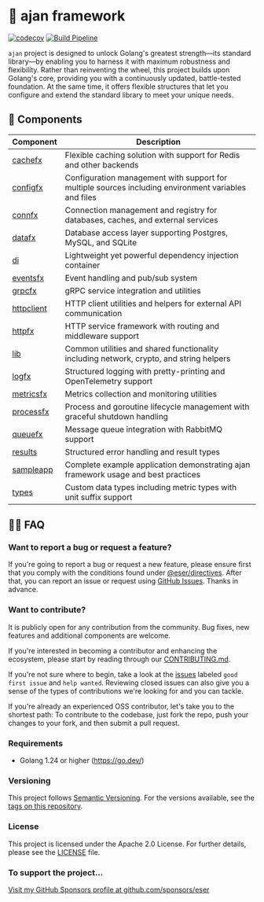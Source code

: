 # 🧢 ajan framework

[![codecov](https://codecov.io/gh/eser/ajan/branch/main/graph/badge.svg?token=w6s3ODtULz)](https://codecov.io/gh/eser/ajan)
[![Build Pipeline](https://github.com/eser/ajan/actions/workflows/build.yml/badge.svg)](https://github.com/eser/ajan/actions/workflows/build.yml)

`ajan` project is designed to unlock Golang's greatest strength—its standard library—by enabling you to harness it with maximum robustness and flexibility. Rather than reinventing the wheel, this project builds upon Golang's core, providing you with a continuously updated, battle-tested foundation. At the same time, it offers flexible structures that let you configure and extend the standard library to meet your unique needs.

## 📂 Components

|         Component         | Description |
| ------------------------- | ----------- |
| [cachefx](./cachefx/)     | Flexible caching solution with support for Redis and other backends |
| [configfx](./configfx/)   | Configuration management with support for multiple sources including environment variables and files |
| [connfx](./connfx/)       | Connection management and registry for databases, caches, and external services |
| [datafx](./datafx/)       | Database access layer supporting Postgres, MySQL, and SQLite |
| [di](./di/)               | Lightweight yet powerful dependency injection container |
| [eventsfx](./eventsfx/)   | Event handling and pub/sub system |
| [grpcfx](./grpcfx/)       | gRPC service integration and utilities |
| [httpclient](./httpclient/) | HTTP client utilities and helpers for external API communication |
| [httpfx](./httpfx/)       | HTTP service framework with routing and middleware support |
| [lib](./lib/)             | Common utilities and shared functionality including network, crypto, and string helpers |
| [logfx](./logfx/)         | Structured logging with pretty-printing and OpenTelemetry support |
| [metricsfx](./metricsfx/) | Metrics collection and monitoring utilities |
| [processfx](./processfx/) | Process and goroutine lifecycle management with graceful shutdown handling |
| [queuefx](./queuefx/)     | Message queue integration with RabbitMQ support |
| [results](./results/)     | Structured error handling and result types |
| [sampleapp](./sampleapp/) | Complete example application demonstrating ajan framework usage and best practices |
| [types](./types/)         | Custom data types including metric types with unit suffix support |

## 🙋🏻 FAQ

### Want to report a bug or request a feature?

If you're going to report a bug or request a new feature, please ensure first
that you comply with the conditions found under
[@eser/directives](https://github.com/eser/ajan/blob/dev/pkg/directives/README.md).
After that, you can report an issue or request using
[GitHub Issues](https://github.com/eser/ajan/issues). Thanks in advance.

### Want to contribute?

It is publicly open for any contribution from the community. Bug fixes, new
features and additional components are welcome.

If you're interested in becoming a contributor and enhancing the ecosystem,
please start by reading through our [CONTRIBUTING.md](./.github/CONTRIBUTING.md).

If you're not sure where to begin, take a look at the
[issues](https://github.com/eser/ajan/issues) labeled `good first issue` and
`help wanted`. Reviewing closed issues can also give you a sense of the types of
contributions we're looking for and you can tackle.

If you're already an experienced OSS contributor, let's take you to the shortest
path: To contribute to the codebase, just fork the repo, push your changes to
your fork, and then submit a pull request.

### Requirements

- Golang 1.24 or higher (https://go.dev/)

### Versioning

This project follows [Semantic Versioning](https://semver.org/). For the
versions available, see the
[tags on this repository](https://github.com/eser/ajan/tags).

### License

This project is licensed under the Apache 2.0 License. For further details,
please see the [LICENSE](LICENSE) file.

### To support the project...

[Visit my GitHub Sponsors profile at github.com/sponsors/eser](https://github.com/sponsors/eser)
